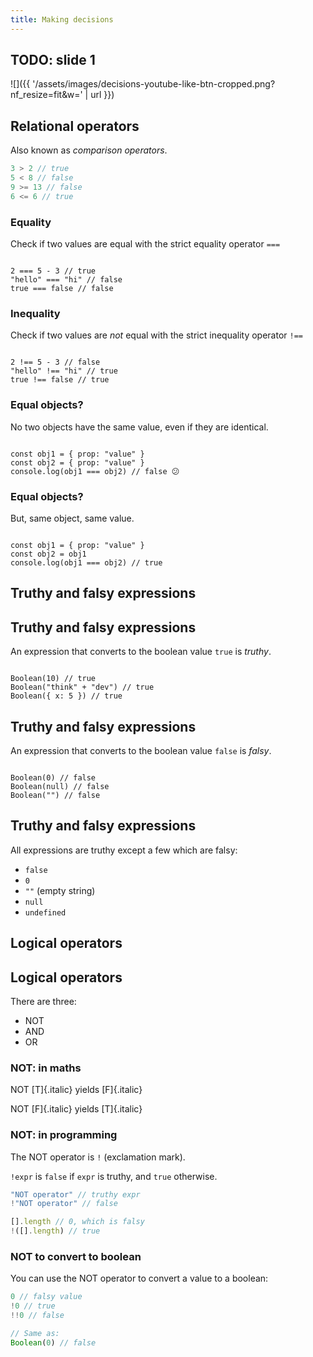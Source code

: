 ```yaml
---
title: Making decisions
---
```


<section>

## TODO: slide 1

![]({{ '/assets/images/decisions-youtube-like-btn-cropped.png?nf_resize=fit&w=' | url }})

</section>


<section>

<section>

## Relational operators

Also known as _comparison operators_.

```js
3 > 2 // true
5 < 8 // false
9 >= 13 // false
6 <= 6 // true
```

</section>

<section data-auto-animate>

### Equality

Check if two values are equal with the strict equality operator `===`

<pre data-id="eq"><code data-line-numbers data-trim class="language-js">
2 === 5 - 3 // true
"hello" === "hi" // false
true === false // false
</code></pre>

</section>

<section data-auto-animate>

### Inequality

Check if two values are _not_ equal with the strict inequality operator `!==`

<pre data-id="eq"><code data-line-numbers data-trim class="language-js">
2 !== 5 - 3 // false
"hello" !== "hi" // true
true !== false // true
</code></pre>

</section>

<section data-auto-animate>

### Equal objects?

No two objects have the same value, even if they are identical.

<pre data-id="eq"><code data-line-numbers data-trim class="language-js">
const obj1 = { prop: "value" }
const obj2 = { prop: "value" }
console.log(obj1 === obj2) // false 😕
</code></pre>

</section>

<section data-auto-animate>

### Equal objects?

But, same object, same value.

<pre data-id="eq"><code data-line-numbers data-trim class="language-js">
const obj1 = { prop: "value" }
const obj2 = obj1
console.log(obj1 === obj2) // true
</code></pre>

</section>

</section>


<section>

<section data-auto-animate data-auto-animate-id=truthy>

## Truthy and falsy expressions

</section>

<section data-auto-animate data-auto-animate-id=truthy>

## Truthy and falsy expressions

An expression that converts to the boolean value `true` is _truthy_.

<pre data-id="truthy"><code data-line-numbers data-trim class="language-js">
Boolean(10) // true
Boolean("think" + "dev") // true
Boolean({ x: 5 }) // true
</code></pre>

</section>

<section data-auto-animate data-auto-animate-id=truthy>

## Truthy and falsy expressions

An expression that converts to the boolean value `false` is _falsy_.

<pre data-id="truthy"><code data-line-numbers data-trim class="language-js">
Boolean(0) // false
Boolean(null) // false
Boolean("") // false
</code></pre>

</section>

<section data-auto-animate data-auto-animate-id=truthy>

## Truthy and falsy expressions

All expressions are truthy except a few which are falsy:

* `false`
* `0`
* `""` (empty string)
* `null`
* `undefined`

</section>

</section>


<section>

<section data-auto-animate>

## Logical operators

</section>

<section data-auto-animate>

## Logical operators

There are three:

* NOT
* AND
* OR

</section>

<section>

### NOT: in maths

NOT [T]{.italic} yields [F]{.italic}

NOT [F]{.italic} yields [T]{.italic}

</section>

<section>

### NOT: in programming

The NOT operator is `!` (exclamation mark).

`!expr` is `false` if `expr` is truthy, and `true` otherwise.

```js {data-line-numbers="1,2|4,5"}
"NOT operator" // truthy expr
!"NOT operator" // false

[].length // 0, which is falsy
!([].length) // true
```

</section>

<section>

### NOT to convert to boolean

You can use the NOT operator to convert a value to a boolean:

```js {data-line-numbers="1|2|3|5-6"}
0 // falsy value
!0 // true
!!0 // false

// Same as:
Boolean(0) // false
```

</section>

</section>